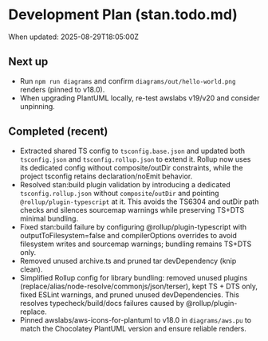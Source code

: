 # Development Plan (stan.todo.md)

When updated: 2025-08-29T18:05:00Z

## Next up

- Run `npm run diagrams` and confirm `diagrams/out/hello-world.png`
  renders (pinned to v18.0).
- When upgrading PlantUML locally, re-test awslabs v19/v20 and consider
  unpinning.

## Completed (recent)

- Extracted shared TS config to `tsconfig.base.json` and updated both
  `tsconfig.json` and `tsconfig.rollup.json` to extend it. Rollup now
  uses its dedicated config without composite/outDir constraints, while
  the project tsconfig retains declaration/noEmit behavior.
- Resolved stan:build plugin validation by introducing a dedicated
  `tsconfig.rollup.json` without `composite`/`outDir` and pointing
  `@rollup/plugin-typescript` at it. This avoids the TS6304 and outDir
  path checks and silences sourcemap warnings while preserving TS+DTS
  minimal bundling.
- Fixed stan:build failure by configuring @rollup/plugin-typescript
  with outputToFilesystem=false and compilerOptions overrides to avoid
  filesystem writes and sourcemap warnings; bundling remains TS+DTS only.
- Removed unused archive.ts and pruned tar devDependency (knip clean).
- Simplified Rollup config for library bundling: removed unused plugins
  (replace/alias/node-resolve/commonjs/json/terser), kept TS + DTS only,
  fixed ESLint warnings, and pruned unused devDependencies. This resolves
  typecheck/build/docs failures caused by @rollup/plugin-replace.
- Pinned awslabs/aws-icons-for-plantuml to v18.0 in `diagrams/aws.pu`
  to match the Chocolatey PlantUML version and ensure reliable renders.
